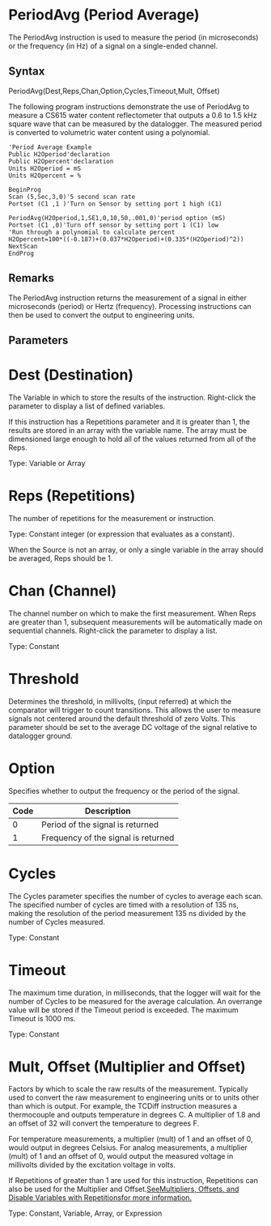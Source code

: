 # PeriodAvg (Period Average)

The PeriodAvg instruction is used to measure the period (in microseconds) or the frequency (in Hz) of a signal on a single-ended channel.

## Syntax

PeriodAvg(Dest,Reps,Chan,Option,Cycles,Timeout,Mult, Offset)

The following program instructions demonstrate the use of PeriodAvg to measure a CS615 water content reflectometer that outputs a 0.6 to 1.5 kHz square wave that can be measured by the datalogger. The measured period is converted to volumetric water content using a polynomial.

```
'Period Average Example
Public H2Operiod'declaration
Public H2Opercent'declaration
Units H2Operiod = mS
Units H2Opercent = %

BeginProg
Scan (5,Sec,3,0)'5 second scan rate
Portset (C1 ,1 )'Turn on Sensor by setting port 1 high (C1)

PeriodAvg(H2Operiod,1,SE1,0,10,50,.001,0)'period option (mS)
Portset (C1 ,0)'Turn off sensor by setting port 1 (C1) low
'Run through a polynomial to calculate percent
H2Opercent=100*((-0.187)+(0.037*H2Operiod)+(0.335*(H2Operiod)^2))
NextScan
EndProg
```

## Remarks

The PeriodAvg instruction returns the measurement of a signal in either microseconds (period) or Hertz (frequency). Processing instructions can then be used to convert the output to engineering units.

## Parameters

# Dest (Destination)

The Variable in which to store the results of the instruction. Right-click the parameter to display a list of defined variables.

If this instruction has a Repetitions parameter and it is greater than 1, the results are stored in an array with the variable name. The array must be dimensioned large enough to hold all of the values returned from all of the Reps.

Type: Variable or Array

# Reps (Repetitions)

The number of repetitions for the measurement or instruction.

Type: Constant integer (or expression that evaluates as a constant).

When the Source is not an array, or only a single variable in the array should be averaged, Reps should be 1.

# Chan (Channel)

The channel number on which to make the first measurement. When Reps are greater than 1, subsequent measurements will be automatically made on sequential channels. Right-click the parameter to display a list.

Type: Constant

# Threshold

Determines the threshold, in millivolts, (input referred) at which the comparator will trigger to count transitions. This allows the user to measure signals not centered around the default threshold of zero Volts. This parameter should be set to the average DC voltage of the signal relative to datalogger ground.

# Option

Specifies whether to output the frequency or the period of the signal.

| Code | Description                         |
| ---- | ----------------------------------- |
| 0    | Period of the signal is returned    |
| 1    | Frequency of the signal is returned |

# Cycles

The Cycles parameter specifies the number of cycles to average each scan. The specified number of cycles are timed with a resolution of 135 ns, making the resolution of the period measurement 135 ns divided by the number of Cycles measured.

Type: Constant

# Timeout

The maximum time duration, in milliseconds, that the logger will wait for the number of Cycles to be measured for the average calculation. An overrange value will be stored if the Timeout period is exceeded. The maximum Timeout is 1000 ms.

Type: Constant

# Mult, Offset (Multiplier and Offset)

Factors by which to scale the raw results of the measurement. Typically used to convert the raw measurement to engineering units or to units other than which is output. For example, the TCDiff instruction measures a thermocouple and outputs temperature in degrees C. A multiplier of 1.8 and an offset of 32 will convert the temperature to degrees F.

For temperature measurements, a multiplier (mult) of 1 and an offset of 0, would output in degrees Celsius. For analog measurements, a multiplier (mult) of 1 and an offset of 0, would output the measured voltage in millivolts divided by the excitation voltage in volts.

If Repetitions of greater than 1 are used for this instruction, Repetitions can also be used for the Multiplier and Offset.[SeeMultipliers, Offsets, and Disable Variables with Repetitionsfor more information.](../Info/multipliersoffsets.md)

Type: Constant, Variable, Array, or Expression

